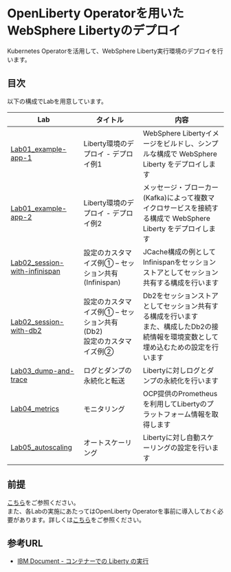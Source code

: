 # OpenLiberty Operatorを用いたWebSphere Libertyのデプロイ
Kubernetes Operatorを活用して、WebSphere Liberty実行環境のデプロイを行います。

## 目次
以下の構成でLabを用意しています。

| Lab | タイトル | 内容 |
----|----|---- 
| [Lab01_example-app-1](./Lab01_example-app-1/) | Liberty環境のデプロイ - デプロイ例1 | WebSphere Libertyイメージをビルドし、シンプルな構成で WebSphere Liberty をデプロイします |
| [Lab01_example-app-2](./Lab01_example-app-2/) | Liberty環境のデプロイ - デプロイ例2 | メッセージ・ブローカー(Kafka)によって複数マイクロサービスを接続する構成で WebSphere Liberty をデプロイします |
| [Lab02_session-with-infinispan](./Lab02_session-with-infinispan/) | 設定のカスタマイズ例① – セッション共有(Infinispan) | JCache構成の例としてInfinispanをセッションストアとしてセッション共有する構成を行います |
| [Lab02_session-with-db2](./Lab02_session-with-db2/) | 設定のカスタマイズ例① – セッション共有(Db2) <br> 設定のカスタマイズ例② | Db2をセッションストアとしてセッション共有する構成を行います <br> また、構成したDb2の接続情報を環境変数として埋め込むための設定を行います |
| [Lab03_dump-and-trace](./Lab03_dump-and-trace/) | ログとダンプの永続化と転送 | Libertyに対しログとダンプの永続化を行います |
| [Lab04_metrics](./Lab04_metrics/) | モニタリング | OCP提供のPrometheusを利用してLibertyのプラットフォーム情報を取得します |
| [Lab05_autoscaling ](./Lab05_autoscaling) | オートスケーリング | Libertyに対し自動スケーリングの設定を行います |

## 前提
[こちら](https://github.com/ICpTrial/liberty-on-ocp-lab)をご参照ください。<br>
また、各Labの実施にあたってはOpenLiberty Operatorを事前に導入しておく必要があります。詳しくは[こちら](https://openliberty.io/docs/21.0.0.12/deployment-openshift.html)をご参照ください。

## 参考URL
* [IBM Document - コンテナーでの Liberty の実行](https://www.ibm.com/docs/ja/was-liberty/base?topic=running-liberty-in-container)
